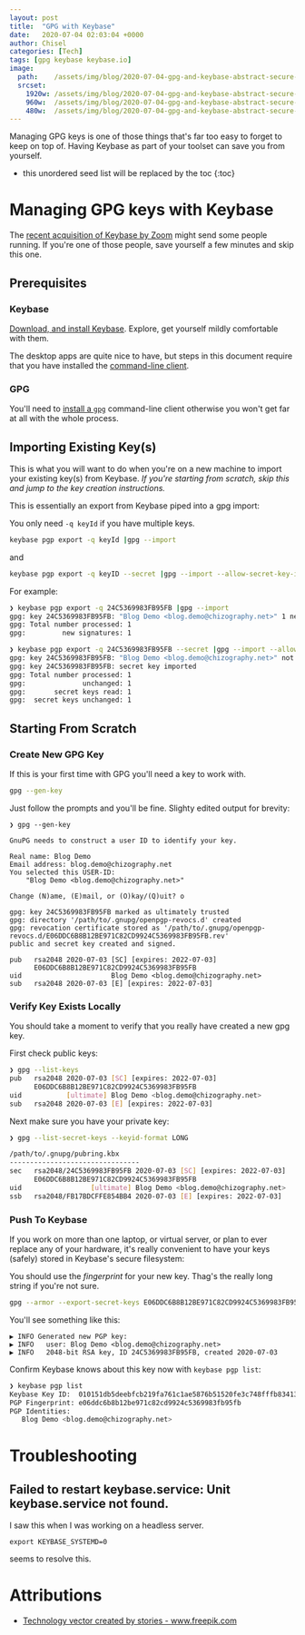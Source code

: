 ```yaml
---
layout: post
title:  "GPG with Keybase"
date:   2020-07-04 02:03:04 +0000
author: Chisel
categories: [Tech]
tags: [gpg keybase keybase.io]
image:
  path:    /assets/img/blog/2020-07-04-gpg-and-keybase-abstract-secure-technology-background.jpg
  srcset:
    1920w: /assets/img/blog/2020-07-04-gpg-and-keybase-abstract-secure-technology-background.jpg
    960w:  /assets/img/blog/2020-07-04-gpg-and-keybase-abstract-secure-technology-background@0,5x.jpg
    480w:  /assets/img/blog/2020-07-04-gpg-and-keybase-abstract-secure-technology-background@0,25x.jpg
---
```


Managing GPG keys is one of those things that's far too easy to forget to keep
on top of. Having Keybase as part of your toolset can save you from yourself.

<!--more-->

* this unordered seed list will be replaced by the toc
{:toc}

# Managing GPG keys with Keybase

The [recent acquisition of Keybase by Zoom][acquisition] might send some people
running.  If you're one of those people, save yourself a few minutes and skip
this one.

## Prerequisites

### Keybase

[Download, and install Keybase][install-keybase]. Explore, get yourself mildly
comfortable with them.

The desktop apps are quite nice to have, but steps in this document require
that you have installed the [command-line client][cli-keybase].

### GPG

You'll need to [install a `gpg`][install-gpg] command-line client otherwise you won't get far
at all with the whole process.

## Importing Existing Key(s)

This is what you will want to do when you're on a new machine to import your
existing key(s) from Keybase.
_If you're starting from scratch, skip this and jump to the key creation
instructions._

This is essentially an export from Keybase piped into a gpg import:

You only need `-q keyId` if you have multiple keys.

```sh
keybase pgp export -q keyId |gpg --import
```

and

```sh
keybase pgp export -q keyID --secret |gpg --import --allow-secret-key-import
```

For example:

```sh
❯ keybase pgp export -q 24C5369983FB95FB |gpg --import
gpg: key 24C5369983FB95FB: "Blog Demo <blog.demo@chizography.net>" 1 new signature
gpg: Total number processed: 1
gpg:         new signatures: 1

❯ keybase pgp export -q 24C5369983FB95FB --secret |gpg --import --allow-secret-key-import
gpg: key 24C5369983FB95FB: "Blog Demo <blog.demo@chizography.net>" not changed
gpg: key 24C5369983FB95FB: secret key imported
gpg: Total number processed: 1
gpg:              unchanged: 1
gpg:       secret keys read: 1
gpg:  secret keys unchanged: 1
```

## Starting From Scratch

### Create New GPG Key

If this is your first time with GPG you'll need a key to work with.

```sh
gpg --gen-key
```

Just follow the prompts and you'll be fine. Slighty edited output for brevity:

```
❯ gpg --gen-key

GnuPG needs to construct a user ID to identify your key.

Real name: Blog Demo
Email address: blog.demo@chizography.net
You selected this USER-ID:
    "Blog Demo <blog.demo@chizography.net>"

Change (N)ame, (E)mail, or (O)kay/(Q)uit? o

gpg: key 24C5369983FB95FB marked as ultimately trusted
gpg: directory '/path/to/.gnupg/openpgp-revocs.d' created
gpg: revocation certificate stored as '/path/to/.gnupg/openpgp-revocs.d/E06DDC6B8B12BE971C82CD9924C5369983FB95FB.rev'
public and secret key created and signed.

pub   rsa2048 2020-07-03 [SC] [expires: 2022-07-03]
      E06DDC6B8B12BE971C82CD9924C5369983FB95FB
uid                      Blog Demo <blog.demo@chizography.net>
sub   rsa2048 2020-07-03 [E] [expires: 2022-07-03]
```

### Verify Key Exists Locally

You should take a moment to verify that you really have created a new gpg key.

First check public keys:

```sh
❯ gpg --list-keys
pub   rsa2048 2020-07-03 [SC] [expires: 2022-07-03]
      E06DDC6B8B12BE971C82CD9924C5369983FB95FB
uid           [ultimate] Blog Demo <blog.demo@chizography.net>
sub   rsa2048 2020-07-03 [E] [expires: 2022-07-03]
```

Next make sure you have your private key:

```sh
❯ gpg --list-secret-keys --keyid-format LONG

/path/to/.gnupg/pubring.kbx
--------------------------------
sec   rsa2048/24C5369983FB95FB 2020-07-03 [SC] [expires: 2022-07-03]
      E06DDC6B8B12BE971C82CD9924C5369983FB95FB
uid                 [ultimate] Blog Demo <blog.demo@chizography.net>
ssb   rsa2048/FB17BDCFFE854BB4 2020-07-03 [E] [expires: 2022-07-03]
```

### Push To Keybase

If you work on more than one laptop, or virtual server, or plan to ever replace
any of your hardware, it's really convenient to have your keys (safely) stored
in Keybase's secure filesystem:

You should use the _fingerprint_ for your new key. Thag's the really long
string if you're not sure.

```sh
gpg --armor --export-secret-keys E06DDC6B8B12BE971C82CD9924C5369983FB95FB |keybase pgp import
```

You'll see something like this:

```
▶ INFO Generated new PGP key:
▶ INFO   user: Blog Demo <blog.demo@chizography.net>
▶ INFO   2048-bit RSA key, ID 24C5369983FB95FB, created 2020-07-03
```

Confirm Keybase knows about this key now with `keybase pgp list`:

```sh
❯ keybase pgp list
Keybase Key ID:  010151db5deebfcb219fa761c1ae5876b51520fe3c748fffb834139201362d5224ff0a
PGP Fingerprint: e06ddc6b8b12be971c82cd9924c5369983fb95fb
PGP Identities:
   Blog Demo <blog.demo@chizography.net>
```

# Troubleshooting

## Failed to restart keybase.service: Unit keybase.service not found.

I saw this when I was working on a headless server.

```
export KEYBASE_SYSTEMD=0
```

seems to resolve this.

# Attributions

- <a href="https://www.freepik.com/free-photos-vectors/technology">Technology vector created by stories - www.freepik.com</a>

[acquisition]: https://www.cnbc.com/2020/05/07/zoom-buys-keybase-in-first-deal-as-part-of-plan-to-fix-security.html
[cli-keybase]: https://github.com/keybase/client/blob/master/go/README.md
[install-gpg]: https://gnupg.org/
[install-keybase]: https://keybase.io/download
